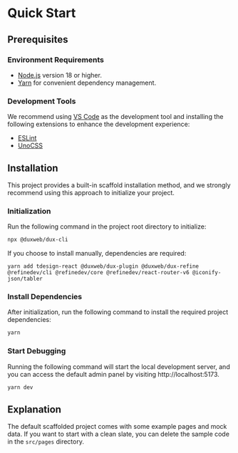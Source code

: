# Quick Start

## Prerequisites

### Environment Requirements

- [Node.js](https://nodejs.org) version 18 or higher.
- [Yarn](https://yarnpkg.com/) for convenient dependency management.

### Development Tools

We recommend using [VS Code](https://code.visualstudio.com/) as the development tool and installing the following extensions to enhance the development experience:

- [ESLint](https://marketplace.visualstudio.com/items?itemName=dbaeumer.vscode-eslint)
- [UnoCSS](https://marketplace.visualstudio.com/items?itemName=antfu.unocss)

## Installation

This project provides a built-in scaffold installation method, and we strongly recommend using this approach to initialize your project.

### Initialization

Run the following command in the project root directory to initialize:

```sh
npx @duxweb/dux-cli
```

If you choose to install manually, dependencies are required:
```
yarn add tdesign-react @duxweb/dux-plugin @duxweb/dux-refine @refinedev/cli @refinedev/core @refinedev/react-router-v6 @iconify-json/tabler 
```

### Install Dependencies

After initialization, run the following command to install the required project dependencies:

```sh
yarn
```

### Start Debugging

Running the following command will start the local development server, and you can access the default admin panel by visiting http://localhost:5173.

```sh
yarn dev
```

## Explanation

The default scaffolded project comes with some example pages and mock data. If you want to start with a clean slate, you can delete the sample code in the `src/pages` directory.
